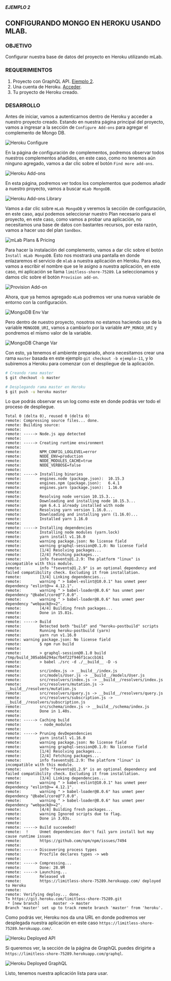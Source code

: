 ##### EJEMPLO 2
## CONFIGURANDO MONGO EN HEROKU USANDO MLAB.

### OBJETIVO
Configurar nuestra base de datos del proyecto en Heroku utilizando mLab.

### REQUERIMIENTOS
1. Proyecto con GraphQL API. [Ejemplo 2](../Ejemplo-2).
2. Una cuenta de Heroku. [Acceder](https://id.heroku.com/login).
3. Tu proyecto de Heroku creado.

### DESARROLLO
Antes de iniciar, vamos a autenticarnos dentro de Heroku y acceder a nuestro proyecto creado. Estando en nuestra página principal del proyecto, vamos a ingresar a la sección de `Configure Add-ons` para agregar el complemento de Mongo DB.

![Heroku Configure](./screenshots/heroku-configure.png)

En la página de configuración de complementos, podremos observar todos nuestros complementos añadidos, en este caso, como no tenemos aún ninguno agregado, vamos a dar clic sobre el botón `Find more add-ons`.

![Heroku Add-ons](./screenshots/heroku-findmore-addons.png)

En esta página, podremos ver todos los complementos que podemos añadir a nuestro proyecto, vamos a buscar `mLab MongoDB`.

![Heroku Add-ons Library](./screenshots/heroku-addons-library.png)

Vamos a dar clic sobre `mLab MongoDB` y veremos la sección de configuración, en este caso, aquí podemos seleccionar nuestro Plan necesario para el proyecto, en este caso, como vamos a probar una aplicación, no necesitamos una base de datos con bastantes recursos, por esta razón, vamos a hacer uso del plan `Sandbox`.

![mLab Plans & Pricing](./screenshots/mlab-plans-pricing.png)

Para hacer la instalación del complemento, vamos a dar clic sobre el botón `Install mLab MongoDB`. Esto nos mostrará una pantalla en donde enlazaremos el servicio de `mlab` a nuestra aplicación en Heroku. Para eso, vamos a escribir el nombre que se le asigno a nuestra aplicación, en este caso, mi aplicación se llama `limitless-shore-75289`. La seleccionamos y damos clic sobre el botón `Provision add-on`.

![Provision Add-on](./screenshots/provision-add-on.png)

Ahora, que ya hemos agregado `mLab` podremos ver una nueva variable de entorno con la configuración.

![MongoDB Env Var](./screenshots/mongo-db-envvar.png)

Pero dentro de nuestro proyecto, nosotros no estamos haciendo uso de la variable `MONGODB_URI`, vamos a cambiarlo por la variable `APP_MONGO_URI` y pondremos el mismo valor de la variable.

![MongoDB Change Var](./screenshots/mongo-db-var-changed.png)

Con esto, ya tenemos el ambiente preparado, ahora necesitamos crear una rama `master` basada en este ejemplo `git checkout -b ejemplo-11`, y lo subiremos a Heroku para comenzar con el despliegue de la aplicación.
```sh
# Creando rama master
$ git checkout -b master

# Desplegando rama master en Heroku
$ git push -u heroku master
```

Lo que podrás observar es un log como este en donde podrás ver todo el proceso de despliegue.
```
Total 0 (delta 0), reused 0 (delta 0)
remote: Compressing source files... done.
remote: Building source:
remote:
remote: -----> Node.js app detected
remote:
remote: -----> Creating runtime environment
remote:
remote:        NPM_CONFIG_LOGLEVEL=error
remote:        NODE_ENV=production
remote:        NODE_MODULES_CACHE=true
remote:        NODE_VERBOSE=false
remote:
remote: -----> Installing binaries
remote:        engines.node (package.json):  10.15.3
remote:        engines.npm (package.json):   6.4.1
remote:        engines.yarn (package.json):  1.16.0
remote:
remote:        Resolving node version 10.15.3...
remote:        Downloading and installing node 10.15.3...
remote:        npm 6.4.1 already installed with node
remote:        Resolving yarn version 1.16.0...
remote:        Downloading and installing yarn (1.16.0)...
remote:        Installed yarn 1.16.0
remote:
remote: -----> Installing dependencies
remote:        Installing node modules (yarn.lock)
remote:        yarn install v1.16.0
remote:        warning package.json: No license field
remote:        warning graphql-session@0.1.0: No license field
remote:        [1/4] Resolving packages...
remote:        [2/4] Fetching packages...
remote:        info fsevents@1.2.9: The platform "linux" is incompatible with this module.
remote:        info "fsevents@1.2.9" is an optional dependency and failed compatibility check. Excluding it from installation.
remote:        [3/4] Linking dependencies...
remote:        warning " > babel-eslint@10.0.1" has unmet peer dependency "eslint@>= 4.12.1".
remote:        warning " > babel-loader@8.0.6" has unmet peer dependency "@babel/core@^7.0.0".
remote:        warning " > babel-loader@8.0.6" has unmet peer dependency "webpack@>=2".
remote:        [4/4] Building fresh packages...
remote:        Done in 15.81s.
remote:
remote: -----> Build
remote:        Detected both "build" and "heroku-postbuild" scripts
remote:        Running heroku-postbuild (yarn)
remote:        yarn run v1.16.0
remote: warning package.json: No license field
remote:        $ npm run build
remote:
remote:        > graphql-session@0.1.0 build /tmp/build_305abb6294acfb4f22f946f1caccb161
remote:        > babel ./src -d ./__build__ -D -s
remote:
remote:        src/index.js -> __build__/index.js
remote:        src/models/User.js -> __build__/models/User.js
remote:        src/resolvers/index.js -> __build__/resolvers/index.js
remote:        src/resolvers/mutation.js -> __build__/resolvers/mutation.js
remote:        src/resolvers/query.js -> __build__/resolvers/query.js
remote:        src/resolvers/subscription.js -> __build__/resolvers/subscription.js
remote:        src/schema/index.js -> __build__/schema/index.js
remote:        Done in 1.40s.
remote:
remote: -----> Caching build
remote:        - node_modules
remote:
remote: -----> Pruning devDependencies
remote:        yarn install v1.16.0
remote:        warning package.json: No license field
remote:        warning graphql-session@0.1.0: No license field
remote:        [1/4] Resolving packages...
remote:        [2/4] Fetching packages...
remote:        info fsevents@1.2.9: The platform "linux" is incompatible with this module.
remote:        info "fsevents@1.2.9" is an optional dependency and failed compatibility check. Excluding it from installation.
remote:        [3/4] Linking dependencies...
remote:        warning " > babel-eslint@10.0.1" has unmet peer dependency "eslint@>= 4.12.1".
remote:        warning " > babel-loader@8.0.6" has unmet peer dependency "@babel/core@^7.0.0".
remote:        warning " > babel-loader@8.0.6" has unmet peer dependency "webpack@>=2".
remote:        [4/4] Building fresh packages...
remote:        warning Ignored scripts due to flag.
remote:        Done in 3.03s.
remote:
remote: -----> Build succeeded!
remote:  !     Unmet dependencies don't fail yarn install but may cause runtime issues
remote:        https://github.com/npm/npm/issues/7494
remote:
remote: -----> Discovering process types
remote:        Procfile declares types -> web
remote:
remote: -----> Compressing...
remote:        Done: 28.9M
remote: -----> Launching...
remote:        Released v8
remote:        https://limitless-shore-75289.herokuapp.com/ deployed to Heroku
remote:
remote: Verifying deploy... done.
To https://git.heroku.com/limitless-shore-75289.git
 * [new branch]      master -> master
Branch 'master' set up to track remote branch 'master' from 'heroku'.
```

Como podrás ver, Heroku nos da una URL en donde podremos ver desplegada nuestra aplicación en este caso `https://limitless-shore-75289.herokuapp.com/`.

![Heroku Deployed API](./screenshots/deployed-app.png)

Si queremos ver, la sección de la página de GraphQL puedes dirigirte a `https://limitless-shore-75289.herokuapp.com/graphql`.

![Heroku Deployed GraphQL](./screenshots/deployed-app-graphql.png)

Listo, tenemos nuestra aplicación lista para usar.
